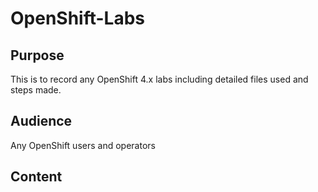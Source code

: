 # OpenShift-Labs

## Purpose

This is to record any OpenShift 4.x labs including detailed files used and steps made.

## Audience

Any OpenShift users and operators

## Content
